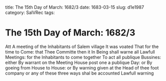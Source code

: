 title: The 15th Day of March: 1682/3
date: 1683-03-15
slug: d1e1987
category: SalVRec
tags: 


<div markdown class="doc" id="d1e1987">


# The 15th Day of March: 1682/3

Att A meeting of the Inhabitants of Salem village It was voated That for the time to Come: that Thee Committe then it In Being shall warne all Lawfull Meetings: for the Inhabitants to come together To act all publique Bussines: either By warrant on the Meeting House post one a publique Day: or By goeing from House to House: or By warning given at the Head of thee foot company or any of these three ways shal be accounted Lawfull warning
</div>